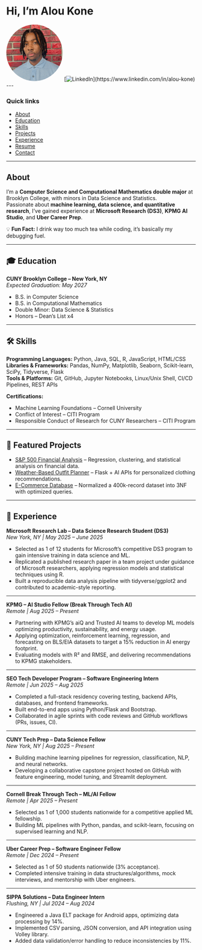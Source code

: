 # Hi, I’m Alou Kone

<img src="assets/photo.png" alt="Profile Photo" width="150" style="border-radius:50%;">
[<img src="https://cdn-icons-png.flaticon.com/512/174/174857.png" alt="LinkedIn" width="40">](https://www.linkedin.com/in/alou-kone)
---

### Quick links
- [About](#about)  
- [Education](#-education)  
- [Skills](#️-skills)  
- [Projects](#-featured-projects)  
- [Experience](#-experience)  
- [Resume](assets/Alou_Kone_Resume.pdf)  
- [Contact](mailto:konealoubadra@gmail.com)  

---

## About
I’m a **Computer Science and Computational Mathematics double major** at Brooklyn College, with minors in Data Science and Statistics.  
Passionate about **machine learning, data science, and quantitative research**, I’ve gained experience at **Microsoft Research (DS3)**, **KPMG AI Studio**, and **Uber Career Prep**.  

💡 **Fun Fact:** I drink way too much tea while coding, it’s basically my debugging fuel. 

---

## 🎓 Education

**CUNY Brooklyn College – New York, NY**  
*Expected Graduation: May 2027*  
- B.S. in Computer Science  
- B.S. in Computational Mathematics  
- Double Minor: Data Science & Statistics  
- Honors – Dean’s List x4

---

## 🛠️ Skills

**Programming Languages:** Python, Java, SQL, R, JavaScript, HTML/CSS  
**Libraries & Frameworks:** Pandas, NumPy, Matplotlib, Seaborn, Scikit-learn, SciPy, Tidyverse, Flask  
**Tools & Platforms:** Git, GitHub, Jupyter Notebooks, Linux/Unix Shell, CI/CD Pipelines, REST APIs  

**Certifications:**  
- Machine Learning Foundations – Cornell University  
- Conflict of Interest – CITI Program 
- Responsible Conduct of Research for CUNY Researchers – CITI Program  

---

## 🚀 Featured Projects
- [S&P 500 Financial Analysis](https://github.com/akone42/S-P-500) – Regression, clustering, and statistical analysis on financial data.  
- [Weather-Based Outfit Planner](https://github.com/mayokunl/Weather-Based-Outfit-Planner) – Flask + AI APIs for personalized clothing recommendations.  
- [E-Commerce Database](https://github.com/akone42/E-Commerce-Database) – Normalized a 400k-record dataset into 3NF with optimized queries.  

---

## 💼 Experience

**Microsoft Research Lab – Data Science Research Student (DS3)**  
*New York, NY | May 2025 – June 2025*  
- Selected as 1 of 12 students for Microsoft’s competitive DS3 program to gain intensive training in data science and ML.  
- Replicated a published research paper in a team project under guidance of Microsoft researchers, applying regression models and statistical techniques using R.  
- Built a reproducible data analysis pipeline with tidyverse/ggplot2 and contributed to academic-style reporting.  

---

**KPMG – AI Studio Fellow (Break Through Tech AI)**  
*Remote | Aug 2025 – Present*  
- Partnering with KPMG’s aiQ and Trusted AI teams to develop ML models optimizing productivity, sustainability, and energy usage.  
- Applying optimization, reinforcement learning, regression, and forecasting on BLS/EIA datasets to target a 15% reduction in AI energy footprint.  
- Evaluating models with R² and RMSE, and delivering recommendations to KPMG stakeholders.  

---

**SEO Tech Developer Program – Software Engineering Intern**  
*Remote | Jun 2025 – Aug 2025*  
- Completed a full-stack residency covering testing, backend APIs, databases, and frontend frameworks.  
- Built end-to-end apps using Python/Flask and Bootstrap.  
- Collaborated in agile sprints with code reviews and GitHub workflows (PRs, issues, CI).  

---

**CUNY Tech Prep – Data Science Fellow**  
*New York, NY | Aug 2025 – Present*  
- Building machine learning pipelines for regression, classification, NLP, and neural networks.  
- Developing a collaborative capstone project hosted on GitHub with feature engineering, model tuning, and Streamlit deployment.  

---

**Cornell Break Through Tech – ML/AI Fellow**  
*Remote | Apr 2025 – Present*  
- Selected as 1 of 1,000 students nationwide for a competitive applied ML fellowship.  
- Building ML pipelines with Python, pandas, and scikit-learn, focusing on supervised learning and NLP.  

---

**Uber Career Prep – Software Engineer Fellow**  
*Remote | Dec 2024 – Present*  
- Selected as 1 of 50 students nationwide (3% acceptance).  
- Completed intensive training in data structures/algorithms, mock interviews, and mentorship with Uber engineers.  

---

**SIPPA Solutions – Data Engineer Intern**  
*Flushing, NY | Jul 2024 – Aug 2024*  
- Engineered a Java ELT package for Android apps, optimizing data processing by 14%.  
- Implemented CSV parsing, JSON conversion, and API integration using Volley library.  
- Added data validation/error handling to reduce inconsistencies by 11%.  
